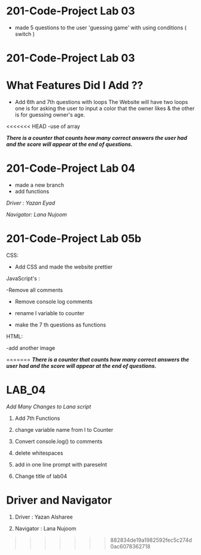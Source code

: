 # 201-Code-Project Lab 03

- made 5 questions to the user 'guessing game' with using conditions ( switch )



# 201-Code-Project Lab 03

# What Features Did I Add ??

- Add 6th and 7th questions with loops
The Website will have two loops one is for asking the user to input a color that the owner likes & the other is for guessing owner's age.

<<<<<<< HEAD
-use of array

***There is a counter that counts how many correct answers the user had and the score will appear at the end of questions.***

# 201-Code-Project Lab 04

- made a new branch
- add functions 


*Driver : Yazan Eyad*

*Navigator: Lana Nujoom*

# 201-Code-Project Lab 05b

CSS:

- Add CSS and made the website prettier

JavaScript's :

-Remove all comments 

- Remove console log comments

- rename l variable to counter

- make the 7 th questions as functions

HTML:

-add another image 





=======
***There is a counter that counts how many correct answers the user had and the score will appear at the end of questions.***

 

# LAB_04

*Add Many Changes to Lana script*

1. Add 7th Functions 

2. change variable name from l to Counter

3. Convert console.log() to comments

4. delete whitespaces

5. add in one line prompt with pareseInt 

6. Change title of lab04

# Driver and Navigator

1. Driver : Yazan Alsharee

2. Navigator : Lana Nujoom
>>>>>>> 882834de19a1982592fec5c274d0ac6078362718


